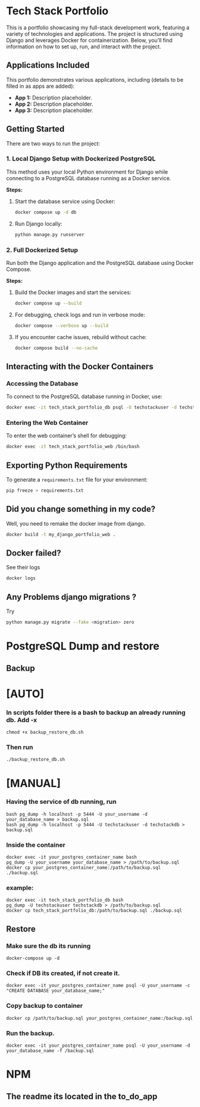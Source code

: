 
# Tech Stack Portfolio

This is a portfolio showcasing my full-stack development work, featuring a variety of technologies and applications.
The project is structured using Django and leverages Docker for containerization.
Below, you’ll find information on how to set up, run, and interact with the project.

## Applications Included
This portfolio demonstrates various applications, including (details to be filled in as apps are added):
- **App 1:** Description placeholder.
- **App 2:** Description placeholder.
- **App 3:** Description placeholder.

## Getting Started

There are two ways to run the project:

### 1. Local Django Setup with Dockerized PostgreSQL
This method uses your local Python environment for Django while connecting to a PostgreSQL database running as a Docker service.

**Steps:**
1. Start the database service using Docker:
   ```bash
   docker compose up -d db
   ```

2. Run Django locally:
   ```bash
   python manage.py runserver
   ```

### 2. Full Dockerized Setup
Run both the Django application and the PostgreSQL database using Docker Compose.

**Steps:**
1. Build the Docker images and start the services:
   ```bash
   docker compose up --build
   ```

2. For debugging, check logs and run in verbose mode:
   ```bash
   docker compose --verbose up --build
   ```

3. If you encounter cache issues, rebuild without cache:
   ```bash
   docker compose build --no-cache
   ```

## Interacting with the Docker Containers

### Accessing the Database
To connect to the PostgreSQL database running in Docker, use:
   ```bash
   docker exec -it tech_stack_portfolio_db psql -U techstackuser -d techstackdb
   ```


### Entering the Web Container
To enter the web container’s shell for debugging:
   ```bash
   docker exec -it tech_stack_portfolio_web /bin/bash
   ```

## Exporting Python Requirements
To generate a `requirements.txt` file for your environment:
   ```bash
   pip freeze > requirements.txt
   ```

## Did you change something in my code?
Well, you need to remake the docker image from django.
   ```bash
   docker build -t my_django_portfolio_web .
   ```

## Docker failed?
See their logs
   ```bash
   docker logs
   ```

## Any Problems django migrations ?
Try
   ```bash
   python manage.py migrate --fake <migration> zero

   ```


# PostgreSQL Dump and restore

## Backup

  # [AUTO]
  ### In scripts folder there is a bash to backup an already running db. Add -x

  ```
  chmod +x backup_restore_db.sh
  ```

  ### Then run 
  ```
  ./backup_restore_db.sh 
  ```
   # [MANUAL]
   ### Having the service of db running, run 

   ```
   bash pg_dump -h localhost -p 5444 -U your_username -d your_database_name > backup.sql
   bash pg_dump -h localhost -p 5444 -U techstackuser -d techstackdb > backup.sql
   ```

   ### Inside the container

   ```
   docker exec -it your_postgres_container_name bash
   pg_dump -U your_username your_database_name > /path/to/backup.sql
   docker cp your_postgres_container_name:/path/to/backup.sql ./backup.sql
   ```
   
   ### example:

   ```
   docker exec -it tech_stack_portfolio_db bash
   pg_dump -U techstackuser techstackdb > /path/to/backup.sql
   docker cp tech_stack_portfolio_db:/path/to/backup.sql ./backup.sql   
   ```

## Restore
   ### Make sure the db its running
   ```
   docker-compose up -d
   ```
   ### Check if DB its created, if not create it.
   ```
   docker exec -it your_postgres_container_name psql -U your_username -c "CREATE DATABASE your_database_name;"
   ```
   ### Copy backup to container
   ```
   docker cp /path/to/backup.sql your_postgres_container_name:/backup.sql
   ```
   ### Run the backup.
   ```
   docker exec -it your_postgres_container_name psql -U your_username -d your_database_name -f /backup.sql
   ```

# NPM

## The readme its located in the to_do_app



